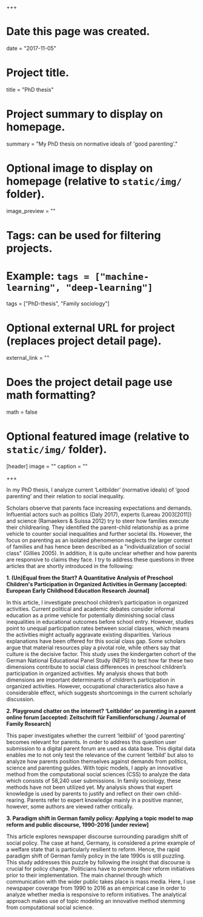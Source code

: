 +++
# Date this page was created.
date = "2017-11-05"

# Project title.
title = "PhD thesis"

# Project summary to display on homepage.
summary = "My PhD thesis on normative ideals of 'good parenting'."

# Optional image to display on homepage (relative to `static/img/` folder).
image_preview = ""

# Tags: can be used for filtering projects.
# Example: `tags = ["machine-learning", "deep-learning"]`
tags = ["PhD-thesis", "Family sociology"]

# Optional external URL for project (replaces project detail page).
external_link = ""

# Does the project detail page use math formatting?
math = false

# Optional featured image (relative to `static/img/` folder).
[header]
image = ""
caption = ""

+++

In my PhD thesis, I analyze current ‘Leitbilder’ (normative ideals) of ‘good parenting’ and their relation to social inequality. 

Scholars observe that parents face increasing expectations and demands. Influential actors such as politics (Daly 2017), experts (Lareau 2003[2011]) and science (Ramaekers & Suissa 2012) try to steer how families execute their childrearing. They identified the parent-child relationship as a prime vehicle to counter social inequalities and further societal ills. However, the focus on parenting as an isolated phenomenon neglects the larger context of families and has hence been described as a "individualization of social class" (Gillies 2005). In addition, it is quite unclear whether and how parents are responsive to claims they face. I try to address these questions in three articles that are shortly introduced in the following:

**1. (Un)Equal from the Start? A Quantitative Analysis of Preschool Children's Participation in Organized Activities in Germany [accepted: European Early Childhood Education Research Journal]**

In this article, I investigate preschool children’s participation in organized activities. Current political and academic debates consider informal education as a prime vehicle for potentially diminishing social class inequalities in educational outcomes before school entry. However, studies point to unequal participation rates between social classes, which means the activities might actually aggravate existing disparities. Various explanations have been offered for this social class gap. Some scholars argue that material resources play a pivotal role, while others say that culture is the decisive factor. This study uses the kindergarten cohort of the German National Educational Panel Study (NEPS) to test how far these two dimensions contribute to social class differences in preschool children’s participation in organized activities. My analysis shows that both dimensions are important determinants of children’s participation in organized activities. However, occupational characteristics also have a considerable effect, which suggests shortcomings in the current scholarly discussion. 

**2. Playground chatter on the internet? ‘Leitbilder’ on parenting in a parent online forum [accepted: Zeitschrift für Familienforschung / Journal of Family Research]**

This paper investigates whether the current ‘leitbild’ of ‘good parenting’ becomes relevant for parents. In order to address this question user submission to a digital parent forum are used as data base. This digital data enables me to not only test the relevance of the current ‘leitbild’ but also to analyze how parents position themselves against demands from politics, science and parenting guides. With topic models, I apply an innovative method from the computational social sciences (CSS) to analyze the data which consists of 58,240 user submissions. In family sociology, these methods have not been utilized yet. My analysis shows that expert knowledge is used by parents to justify and reflect on their own child-rearing. Parents refer to expert knowledge mainly in a positive manner, however, some authors are viewed rather critically. 

**3. Paradigm shift in German family policy: Applying a topic model to map reform and public discourse, 1990-2016 [under review]**

This article explores newspaper discourse surrounding paradigm shift of social policy. The case at hand, Germany, is considered a prime example of a welfare state that is particularly resilient to reform. Hence, the rapid paradigm shift of German family policy in the late 1990s is still puzzling. This study addresses this puzzle by following the insight that discourse is crucial for policy change. Politicians have to promote their reform initiatives prior to their implementation. The main channel through which communication with the wider public takes place is mass media. Here, I use newspaper coverage from 1990 to 2016 as an empirical case in order to analyze whether media is responsive to reform initiatives. The analytical approach makes use of topic modeling an innovative method stemming from computational social science. 
